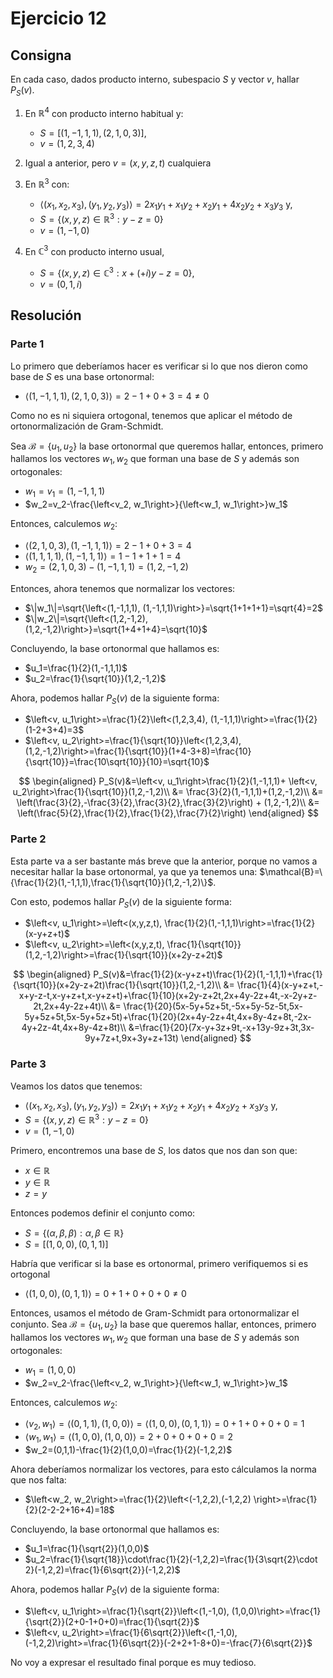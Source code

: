 # Ejercicio 12

## Consigna

En cada caso, dados producto interno, subespacio $S$ y vector $v$, hallar $P_S(v)$.

1. En $\mathbb{R}^4$ con producto interno habitual y:
    - $S = \left[ (1,-1,1,1), (2,1,0,3) \right]$,
    - $v = (1,2,3,4)$

2. Igual a anterior, pero $v = (x,y,z,t)$ cualquiera

3. En $\mathbb{R}^3$ con:
    - $\langle (x_1,x_2,x_3), (y_1,y_2,y_3) \rangle = 2x_1y_1 + x_1y_2 + x_2y_1 + 4x_2y_2 + x_3y_3$ y,
    - $S = \{ (x,y,z) \in \mathbb{R}^3 : y - z = 0 \}$
    - $v = (1,-1,0)$

4. En $\mathbb{C}^3$ con producto interno usual, 
    - $S = \{ (x,y,z) \in \mathbb{C}^3 : x + (+i)y - z = 0 \}$,
    - $v = (0,1,i)$

## Resolución

### Parte 1

Lo primero que deberíamos hacer es verificar si lo que nos dieron como base de $S$ es una base ortonormal:

- $\left<(1,-1,1,1), (2,1,0,3)\right>=2-1+0+3=4\neq 0$

Como no es ni siquiera ortogonal, tenemos que aplicar el método de ortonormalización de Gram-Schmidt.

Sea $\mathcal{B}= \{u_1,u_2\}$ la base ortonormal que queremos hallar, entonces, primero hallamos los vectores $w_1,w_2$ que forman una base de $S$ y además son ortogonales:

- $w_1=v_1=(1,-1,1,1)$
- $w_2=v_2-\frac{\left<v_2, w_1\right>}{\left<w_1, w_1\right>}w_1$

Entonces, calculemos $w_2$:

- $\left<(2,1,0,3), (1,-1,1,1)\right>=2-1+0+3=4$
- $\left<(1,1,1,1), (1,-1,1,1)\right>=1-1+1+1=4$
- $w_2=(2,1,0,3)-(1,-1,1,1)=(1,2,-1,2)$

Entonces, ahora tenemos que normalizar los vectores:

- $\|w_1\|=\sqrt{\left<(1,-1,1,1), (1,-1,1,1)\right>}=\sqrt{1+1+1+1}=\sqrt{4}=2$
- $\|w_2\|=\sqrt{\left<(1,2,-1,2),(1,2,-1,2)\right>}=\sqrt{1+4+1+4}=\sqrt{10}$

Concluyendo, la base ortonormal que hallamos es:

- $u_1=\frac{1}{2}(1,-1,1,1)$
- $u_2=\frac{1}{\sqrt{10}}(1,2,-1,2)$

Ahora, podemos hallar $P_S(v)$ de la siguiente forma:

- $\left<v, u_1\right>=\frac{1}{2}\left<(1,2,3,4), (1,-1,1,1)\right>=\frac{1}{2}(1-2+3+4)=3$
- $\left<v, u_2\right>=\frac{1}{\sqrt{10}}\left<(1,2,3,4), (1,2,-1,2)\right>=\frac{1}{\sqrt{10}}(1+4-3+8)=\frac{10}{\sqrt{10}}=\frac{10\sqrt{10}}{10}=\sqrt{10}$

$$
\begin{aligned}
P_S(v)&=\left<v, u_1\right>\frac{1}{2}(1,-1,1,1)+ \left<v, u_2\right>\frac{1}{\sqrt{10}}(1,2,-1,2)\\
&= \frac{3}{2}(1,-1,1,1)+(1,2,-1,2)\\
&= \left(\frac{3}{2},-\frac{3}{2},\frac{3}{2},\frac{3}{2}\right) + (1,2,-1,2)\\
&= \left(\frac{5}{2},\frac{1}{2},\frac{1}{2},\frac{7}{2}\right)
\end{aligned}
$$

### Parte 2

Esta parte va a ser bastante más breve que la anterior, porque no vamos a necesitar hallar la base ortonormal, ya que ya tenemos una: $\mathcal{B}=\{\frac{1}{2}(1,-1,1,1),\frac{1}{\sqrt{10}}(1,2,-1,2)\}$.

Con esto, podemos hallar $P_S(v)$ de la siguiente forma:

- $\left<v, u_1\right>=\left<(x,y,z,t), \frac{1}{2}(1,-1,1,1)\right>=\frac{1}{2}(x-y+z+t)$
- $\left<v, u_2\right>=\left<(x,y,z,t), \frac{1}{\sqrt{10}}(1,2,-1,2)\right>=\frac{1}{\sqrt{10}}(x+2y-z+2t)$

$$
\begin{aligned}
P_S(v)&=\frac{1}{2}(x-y+z+t)\frac{1}{2}(1,-1,1,1)+\frac{1}{\sqrt{10}}(x+2y-z+2t)\frac{1}{\sqrt{10}}(1,2,-1,2)\\
&= \frac{1}{4}(x-y+z+t,-x+y-z-t,x-y+z+t,x-y+z+t)+\frac{1}{10}(x+2y-z+2t,2x+4y-2z+4t,-x-2y+z-2t,2x+4y-2z+4t)\\
&= \frac{1}{20}(5x-5y+5z+5t,-5x+5y-5z-5t,5x-5y+5z+5t,5x-5y+5z+5t)+\frac{1}{20}(2x+4y-2z+4t,4x+8y-4z+8t,-2x-4y+2z-4t,4x+8y-4z+8t)\\
&=\frac{1}{20}(7x-y+3z+9t,-x+13y-9z+3t,3x-9y+7z+t,9x+3y+z+13t)
\end{aligned}
$$

### Parte 3

Veamos los datos que tenemos:

- $\langle (x_1,x_2,x_3), (y_1,y_2,y_3) \rangle = 2x_1y_1 + x_1y_2 + x_2y_1 + 4x_2y_2 + x_3y_3$ y,
- $S = \{ (x,y,z) \in \mathbb{R}^3 : y - z = 0 \}$
- $v = (1,-1,0)$

Primero, encontremos una base de $S$, los datos que nos dan son que:

- $x\in\mathbb{R}$
- $y\in\mathbb{R}$
- $z=y$

Entonces podemos definir el conjunto como:

- $S=\{(\alpha,\beta,\beta):\alpha,\beta\in\mathbb{R}\}$
- $S=[(1,0,0),(0,1,1)]$

Habría que verificar si la base es ortonormal, primero verifiquemos si es ortogonal

- $\left<(1,0,0), (0,1,1)\right>=0+1+0+0+0\neq 0$

Entonces, usamos el método de Gram-Schmidt para ortonormalizar el conjunto.
Sea $\mathcal{B}=\{u_1,u_2\}$ la base que queremos hallar, entonces, primero hallamos los vectores $w_1,w_2$ que forman una base de $S$ y además son ortogonales:

- $w_1=(1,0,0)$
- $w_2=v_2-\frac{\left<v_2, w_1\right>}{\left<w_1, w_1\right>}w_1$

Entonces, calculemos $w_2$:

- $\left<v_2, w_1\right>=\left<(0,1,1), (1,0,0)\right>=\left<(1,0,0), (0,1,1)\right>=0+1+0+0+0=1$
- $\left<w_1, w_1\right>=\left<(1,0,0), (1,0,0)\right>=2+0+0+0+0=2$
- $w_2=(0,1,1)-\frac{1}{2}(1,0,0)=\frac{1}{2}(-1,2,2)$

Ahora deberíamos normalizar los vectores, para esto cálculamos la norma que nos falta:

- $\left<w_2, w_2\right>=\frac{1}{2}\left<(-1,2,2),(-1,2,2) \right>=\frac{1}{2}(2-2-2+16+4)=18$

Concluyendo, la base ortonormal que hallamos es:

- $u_1=\frac{1}{\sqrt{2}}(1,0,0)$
- $u_2=\frac{1}{\sqrt{18}}\cdot\frac{1}{2}(-1,2,2)=\frac{1}{3\sqrt{2}\cdot 2}(-1,2,2)=\frac{1}{6\sqrt{2}}(-1,2,2)$

Ahora, podemos hallar $P_S(v)$ de la siguiente forma:

- $\left<v, u_1\right>=\frac{1}{\sqrt{2}}\left<(1,-1,0), (1,0,0)\right>=\frac{1}{\sqrt{2}}(2+0-1+0+0)=\frac{1}{\sqrt{2}}$
- $\left<v, u_2\right>=\frac{1}{6\sqrt{2}}\left<(1,-1,0), (-1,2,2)\right>=\frac{1}{6\sqrt{2}}(-2+2+1-8+0)=-\frac{7}{6\sqrt{2}}$

No voy a expresar el resultado final porque es muy tedioso.